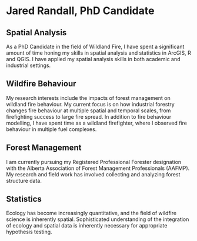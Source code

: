 # Jared Randall, PhD Candidate 

## Spatial Analysis 
As a PhD Candidate in the field of Wildland Fire, I have spent a significant amount of time honing my skills in spatial analysis and statistics in ArcGIS, R and QGIS. I have applied my spatial analysis skills in both academic and industrial settings. 

## Wildfire Behaviour 
My research interests include the impacts of forest management on wildland fire behaviour. My current focus is on how industrial forestry changes fire behaviour at multiple spatial and temporal scales, from firefighting success to large fire spread. In addition to fire behaviour modelling, I have spent time as a wildland firefighter, where I observed fire behaviour in multiple fuel complexes. 
 
## Forest Management 
I am currently pursuing my Registered Professional Forester designation with the Alberta Association of Forest Management Professionals (AAFMP). My research and field work has involved collecting and analyzing forest structure data.

## Statistics 
Ecology has become increasingly quantitative, and the field of wildfire science is inherently spatial. Sophisticated understanding of the integration of ecology and spatial data is inherently necessary for appropriate hypothesis testing. 

